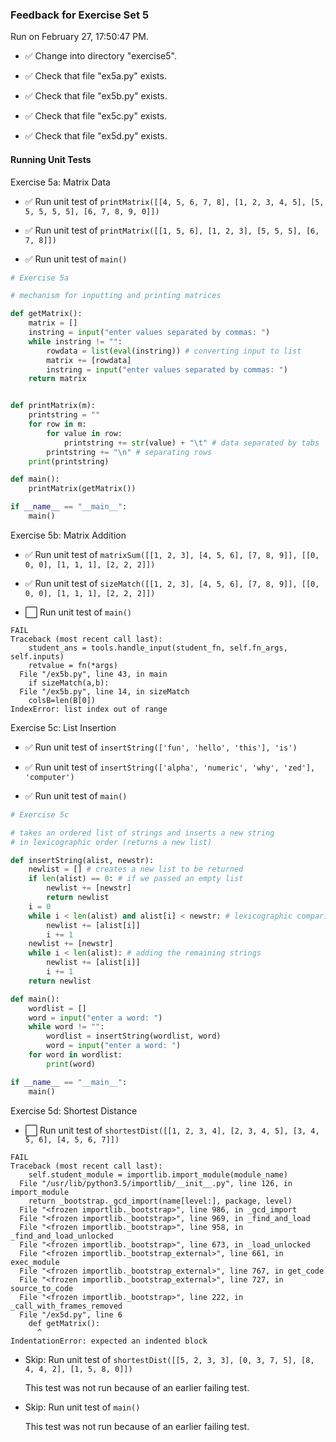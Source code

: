 ### Feedback for Exercise Set 5

Run on February 27, 17:50:47 PM.

+ :white_check_mark: Change into directory "exercise5".

+ :white_check_mark: Check that file "ex5a.py" exists.

+ :white_check_mark: Check that file "ex5b.py" exists.

+ :white_check_mark: Check that file "ex5c.py" exists.

+ :white_check_mark: Check that file "ex5d.py" exists.

#### Running Unit Tests

Exercise 5a: Matrix Data

+ :white_check_mark: Run unit test of `printMatrix([[4, 5, 6, 7, 8], [1, 2, 3, 4, 5], [5, 5, 5, 5, 5], [6, 7, 8, 9, 0]])`

+ :white_check_mark: Run unit test of `printMatrix([[1, 5, 6], [1, 2, 3], [5, 5, 5], [6, 7, 8]])`

+ :white_check_mark: Run unit test of `main()`
```python
# Exercise 5a

# mechanism for inputting and printing matrices

def getMatrix():
    matrix = []
    instring = input("enter values separated by commas: ")
    while instring != "":
        rowdata = list(eval(instring)) # converting input to list
        matrix += [rowdata]
        instring = input("enter values separated by commas: ")
    return matrix


def printMatrix(m):
    printstring = ""
    for row in m:
        for value in row:
            printstring += str(value) + "\t" # data separated by tabs
        printstring += "\n" # separating rows
    print(printstring)

def main():
    printMatrix(getMatrix())

if __name__ == "__main__":
    main()

```

Exercise 5b: Matrix Addition

+ :white_check_mark: Run unit test of `matrixSum([[1, 2, 3], [4, 5, 6], [7, 8, 9]], [[0, 0, 0], [1, 1, 1], [2, 2, 2]])`

+ :white_check_mark: Run unit test of `sizeMatch([[1, 2, 3], [4, 5, 6], [7, 8, 9]], [[0, 0, 0], [1, 1, 1], [2, 2, 2]])`

+ :white_large_square: Run unit test of `main()`
```
FAIL 
Traceback (most recent call last):
    student_ans = tools.handle_input(student_fn, self.fn_args, self.inputs)
    retvalue = fn(*args)
  File "/ex5b.py", line 43, in main
    if sizeMatch(a,b):
  File "/ex5b.py", line 14, in sizeMatch
    colsB=len(B[0])
IndexError: list index out of range
```

Exercise 5c: List Insertion

+ :white_check_mark: Run unit test of `insertString(['fun', 'hello', 'this'], 'is')`

+ :white_check_mark: Run unit test of `insertString(['alpha', 'numeric', 'why', 'zed'], 'computer')`

+ :white_check_mark: Run unit test of `main()`
```python
# Exercise 5c

# takes an ordered list of strings and inserts a new string
# in lexicographic order (returns a new list)

def insertString(alist, newstr):
    newlist = [] # creates a new list to be returned
    if len(alist) == 0: # if we passed an empty list
        newlist += [newstr]
        return newlist
    i = 0
    while i < len(alist) and alist[i] < newstr: # lexicographic comparison
        newlist += [alist[i]]
        i += 1
    newlist += [newstr]
    while i < len(alist): # adding the remaining strings
        newlist += [alist[i]]
        i += 1
    return newlist

def main():
    wordlist = []
    word = input("enter a word: ")
    while word != "":
        wordlist = insertString(wordlist, word)
        word = input("enter a word: ")
    for word in wordlist:
        print(word)

if __name__ == "__main__":
    main()

```

Exercise 5d: Shortest Distance

+ :white_large_square: Run unit test of `shortestDist([[1, 2, 3, 4], [2, 3, 4, 5], [3, 4, 5, 6], [4, 5, 6, 7]])`
```
FAIL 
Traceback (most recent call last):
    self.student_module = importlib.import_module(module_name)
  File "/usr/lib/python3.5/importlib/__init__.py", line 126, in import_module
    return _bootstrap._gcd_import(name[level:], package, level)
  File "<frozen importlib._bootstrap>", line 986, in _gcd_import
  File "<frozen importlib._bootstrap>", line 969, in _find_and_load
  File "<frozen importlib._bootstrap>", line 958, in _find_and_load_unlocked
  File "<frozen importlib._bootstrap>", line 673, in _load_unlocked
  File "<frozen importlib._bootstrap_external>", line 661, in exec_module
  File "<frozen importlib._bootstrap_external>", line 767, in get_code
  File "<frozen importlib._bootstrap_external>", line 727, in source_to_code
  File "<frozen importlib._bootstrap>", line 222, in _call_with_frames_removed
  File "/ex5d.py", line 6
    def getMatrix():
      ^
IndentationError: expected an indented block
```

+ Skip: Run unit test of `shortestDist([[5, 2, 3, 3], [0, 3, 7, 5], [8, 4, 4, 2], [1, 5, 8, 0]])`

  This test was not run because of an earlier failing test.

+ Skip: Run unit test of `main()`

  This test was not run because of an earlier failing test.

